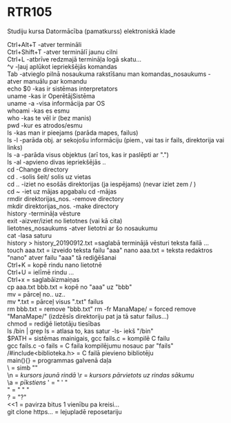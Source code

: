 # RTR105
Studiju kursa Datormācība (pamatkurss) elektroniskā klade

Ctrl+Alt+T              -atver termināli  
Ctrl+Shift+T            -atver terminālī jaunu cilni  
Ctrl+L                  -atbrīve redzmajā termināļa logā skatu...  
^v                      -ļauj aplūkot iepriekšējās komandas  
Tab                     -atvieglo pilnā nosaukuma rakstīšanu
man komandas_nosaukums  -atver manuālu par komandu  
echo $0                 -kas ir sistēmas interpretators  
uname                   -kas ir OperētājSistēma  
uname -a                -visa informācija par OS  
whoami                  -kas es esmu  
who                     -kas te vēl ir (bez manis)  
pwd                     -kur es atrodos/esmu  
ls                      -kas man ir pieejams (parāda mapes, failus)  
ls -l                   -parāda obj. ar sekojošu informāciju (piem., vai tas ir fails, direktorija vai links)  
ls -a                   -parāda visus objektus (arī tos, kas ir paslēpti ar ".")  
ls -al                  -apvieno divas iepriekšējās ..  
cd                      -Change directory  
cd .                    -solis šeit/ solis uz vietas  
cd ..                   -iziet no esošās direktorijas (ja iespējams) (nevar iziet zem / )  
cd ~                    -iet uz mājas apgabalu
cd                      -mājas  
rmdir direktorijas_nos. -remove directory  
mkdir direktorijas_nos. -make directory  
history                 -termināļa vēsture  
exit                    -aizver/iziet no lietotnes (vai kā cita)  
lietotnes_nosaukums     -atver lietotni ar šo nosaukumu  
cat                     -lasa saturu  
history > history_20190912.txt =saglabā terminājā vēsturi teksta failā ...
touch aaa.txt           = izveido teksta failu "aaa"
nano aaa.txt            = teksta redaktros "nano" atver failu "aaa" tā rediģēšanai  
Ctrl+K                  = kopē rindu nano lietotnē  
Ctrl+U                  = ielīmē rindu ...  
Ctrl+x                  = saglabāizmaiņas  
cp aaa.txt bbb.txt      = kopē no "aaa" uz "bbb"  
mv                      = pārceļ no.. uz..  
mv *.txt                = pārceļ visus ".txt" failus  
rm bbb.txt              = remove "bbb.txt"
rm -fr ManaMape/        = forced remove "ManaMape/" (izdzēsīs direktoriju pat ja tā satur failus...)  
chmod                   = rediģē lietotāju tiesības  
ls /bin | grep ls       = atlasa to, kas satur -ls- iekš "/bin"  
$PATH                   = sistēmas mainigais, 
gcc fails.c		= kompilē C failu  
gcc fails.c -o fails	= C faila kompilējumu nosauc par "fails"  
/#include<biblioteka.h>	= C failā pievieno bibliotēju  
main(){}		= programmas galvenā daļa  
\\			= simb "\"  
\n			= *kursors jaunā rindā*
\r			= *kursors pārvietots uz rindas sākumu*  
\a			= *pīkstiens*
\'			= " ' "  
\"			= " " "  
\?			= "?"  
<<1			= pavirza bitus 1 vienību pa kreisi...  
git clone https...	= lejupladē reposetariju
